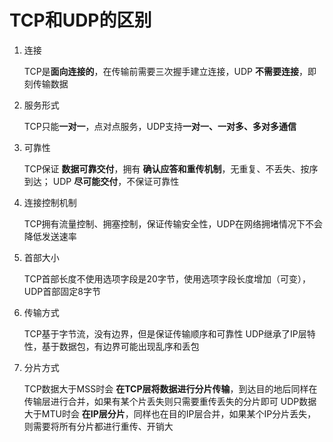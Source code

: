 # TCP和UDP的区别

1. 连接

   TCP是**面向连接的**，在传输前需要三次握手建立连接，UDP **不需要连接**，即刻传输数据
2. 服务形式

   TCP只能**一对一**，点对点服务，UDP支持**一对一、一对多、多对多通信**
3. 可靠性

   TCP保证 **数据可靠交付**，拥有 **确认应答和重传机制**，无重复、不丢失、按序到达；
   UDP **尽可能交付**，不保证可靠性
4. 连接控制机制

   TCP拥有流量控制、拥塞控制，保证传输安全性，UDP在网络拥堵情况下不会降低发送速率
5. 首部大小

   TCP首部长度不使用选项字段是20字节，使用选项字段长度增加（可变），UDP首部固定8字节
6. 传输方式

   TCP基于字节流，没有边界，但是保证传输顺序和可靠性
   UDP继承了IP层特性，基于数据包，有边界可能出现乱序和丢包
7. 分片方式

   TCP数据大于MSS时会 **在TCP层将数据进行分片传输**，到达目的地后同样在传输层进行合并，如果有某个片丢失则只需要重传丢失的分片即可
   UDP数据大于MTU时会 **在IP层分片**，同样也在目的IP层合并，如果某个IP分片丢失，则需要将所有分片都进行重传、开销大

